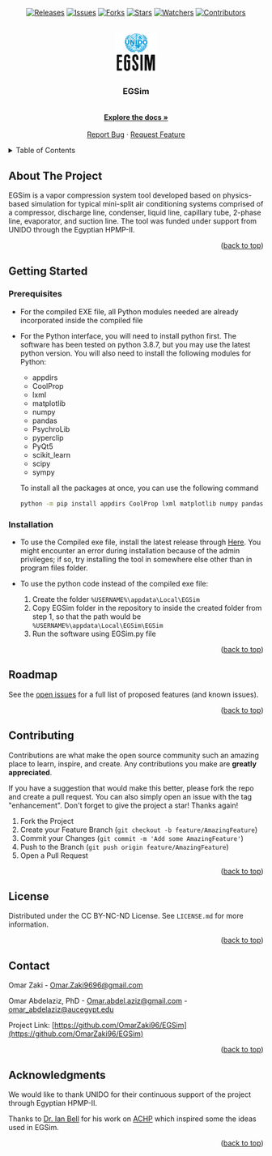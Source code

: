 <!-- PROJECT SHIELDS -->
<!--
*** I'm using markdown "reference style" links for readability.
*** Reference links are enclosed in brackets [ ] instead of parentheses ( ).
*** See the bottom of this document for the declaration of the reference variables
*** for contributors-url, forks-url, etc. This is an optional, concise syntax you may use.
*** https://www.markdownguide.org/basic-syntax/#reference-style-links
-->

<p align="center">
  <a href="https://github.com/OmarZaki96/EGSim/releases/"><img alt="Releases" src="https://img.shields.io/github/v/release/OmarZaki96/EGSim?display_name=tag&include_prereleases" /></a>
  <a href="https://github.com/OmarZaki96/EGSim/issues/"><img alt="Issues" src="https://img.shields.io/github/issues/OmarZaki96/EGSim" /></a>
  <a href="https://github.com/OmarZaki96/EGSim/network/members"><img alt="Forks" src="https://img.shields.io/github/forks/OmarZaki96/EGSim?label=Fork" /></a>
  <a href="https://github.com/OmarZaki96/EGSim/stargazers"><img alt="Stars" src="https://img.shields.io/github/stars/OmarZaki96/EGsim?label=Stars" /></a>
  <a href="https://github.com/OmarZaki96/EGSim/watchers"><img alt="Watchers" src="https://img.shields.io/github/watchers/OmarZaki96/EGsim?label=watchers" /></a>
  <a href="https://github.com/OmarZaki96/EGSim/contributors"><img alt="Contributors" src="https://img.shields.io/github/contributors/OmarZaki96/EGSim?label=contributors" /></a>
</p>


<!-- PROJECT LOGO -->
<br />
<div align="center">
  <a href="https://github.com/OmarZaki96/EGSim">
    <img src="photos/Large_icon.png" alt="Logo" width="80" height="80">
  </a>

<h3 align="center">EGSim</h3>

  <p align="center">
    <br />
    <a href="https://github.com/OmarZaki96/EGSim/"><strong>Explore the docs »</strong></a>
    <br />
    <br />
    <a href="https://github.com/OmarZaki96/EGSim/issues">Report Bug</a>
    ·
    <a href="https://github.com/OmarZaki96/EGSim/issues">Request Feature</a>
  </p>
</div>



<!-- TABLE OF CONTENTS -->
<details>
  <summary>Table of Contents</summary>
  <ol>
    <li>
      <a href="#about-the-project">About The Project</a>
    </li>
    <li>
      <a href="#getting-started">Getting Started</a>
      <ul>
        <li><a href="#prerequisites">Prerequisites</a></li>
        <li><a href="#installation">Installation</a></li>
      </ul>
    </li>
    <li><a href="#roadmap">Roadmap</a></li>
    <li><a href="#contributing">Contributing</a></li>
    <li><a href="#license">License</a></li>
    <li><a href="#contact">Contact</a></li>
    <li><a href="#acknowledgments">Acknowledgments</a></li>
  </ol>
</details>



<!-- ABOUT THE PROJECT -->
## About The Project

EGSim is a vapor compression system tool developed based on physics-based simulation for typical mini-split air conditioning systems comprised of a compressor, discharge line, condenser, liquid line, capillary tube, 2-phase line, evaporator, and suction line. The tool was funded under support from UNIDO through the Egyptian HPMP-II.

<p align="right">(<a href="#top">back to top</a>)</p>

<!-- GETTING STARTED -->
## Getting Started


### Prerequisites

- For the compiled EXE file, all Python modules needed are already incorporated inside the compiled file
- For the Python interface, you will need to install python first. The software has been tested on python 3.8.7, but you may use the latest python version. You will also need to install the following modules for Python:
  - appdirs
  - CoolProp
  - lxml
  - matplotlib
  - numpy
  - pandas
  - PsychroLib
  - pyperclip
  - PyQt5
  - scikit_learn
  - scipy
  - sympy

  To install all the packages at once, you can use the following command 
  ```sh
  python -m pip install appdirs CoolProp lxml matplotlib numpy pandas PsychroLib pyperclip PyQt5 scikit_learn scipy sympy
  ```

### Installation

- To use the Compiled exe file, install the latest release through <a href="https://github.com/OmarZaki96/EGSim/releases">Here</a>. You might encounter an error during installation because of the admin privileges; if so, try installing the tool in somewhere else other than in program files folder. 

- To use the python code instead of the compiled exe file:
  1. Create the folder `%USERNAME%\appdata\Local\EGSim`
  2. Copy EGSim folder in the repository to inside the created folder from step 1, so that the path would be `%USERNAME%\appdata\Local\EGSim\EGSim`
  3. Run the software using EGSim.py file

<p align="right">(<a href="#top">back to top</a>)</p>

<!-- ROADMAP -->
## Roadmap

See the [open issues](https://github.com/github_username/repo_name/issues) for a full list of proposed features (and known issues).

<p align="right">(<a href="#top">back to top</a>)</p>

<!-- CONTRIBUTING -->
## Contributing

Contributions are what make the open source community such an amazing place to learn, inspire, and create. Any contributions you make are **greatly appreciated**.

If you have a suggestion that would make this better, please fork the repo and create a pull request. You can also simply open an issue with the tag "enhancement".
Don't forget to give the project a star! Thanks again!

1. Fork the Project
2. Create your Feature Branch (`git checkout -b feature/AmazingFeature`)
3. Commit your Changes (`git commit -m 'Add some AmazingFeature'`)
4. Push to the Branch (`git push origin feature/AmazingFeature`)
5. Open a Pull Request

<p align="right">(<a href="#top">back to top</a>)</p>



<!-- LICENSE -->
## License
Distributed under the CC BY-NC-ND License. See `LICENSE.md` for more information.

<p align="right">(<a href="#top">back to top</a>)</p>


<!-- CONTACT -->
## Contact

Omar Zaki - Omar.Zaki9696@gmail.com

Omar Abdelaziz, PhD - Omar.abdel.aziz@gmail.com - omar_abdelaziz@aucegypt.edu

Project Link: [https://github.com/OmarZaki96/EGSim](https://github.com/OmarZaki96/EGSim)

<p align="right">(<a href="#top">back to top</a>)</p>

<!-- ACKNOWLEDGMENTS -->
## Acknowledgments
We would like to thank UNIDO for their continuous support of the project through Egyptian HPMP-II.

Thanks to <a href="https://github.com/ibell">Dr. Ian Bell</a> for his work on <a href="https://github.com/CenterHighPerformanceBuildingsPurdue/ACHP">ACHP</a> which inspired some the ideas used in EGSim.

<p align="right">(<a href="#top">back to top</a>)</p>

<!-- MARKDOWN LINKS & IMAGES -->
<!-- https://www.markdownguide.org/basic-syntax/#reference-style-links -->
[contributors-shield]: https://img.shields.io/github/contributors/OmarZaki96/EGSim.svg?style=for-the-badge
[contributors-url]: https://github.com/OmarZaki96/EGSim/graphs/contributors
[forks-shield]: https://img.shields.io/github/forks/OmarZaki96/EGSim.svg?style=for-the-badge
[forks-url]: https://github.com/OmarZaki96/EGSim/network/members
[stars-shield]: https://img.shields.io/github/stars/OmarZaki96/EGSim.svg?style=for-the-badge
[stars-url]: https://github.com/OmarZaki96/EGSim/stargazers
[issues-shield]: https://img.shields.io/github/issues/OmarZaki96/EGSim.svg?style=for-the-badge
[issues-url]: https://github.com/OmarZaki96/EGSim/issues
[license-shield]: https://img.shields.io/github/license/OmarZaki96/EGSim.svg?style=for-the-badge
[license-url]: https://github.com/OmarZaki96/EGSim/blob/master/LICENSE.txt
[product-screenshot]: photos/Large_icon.png
